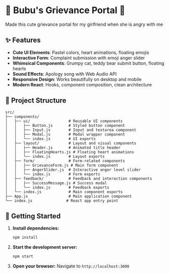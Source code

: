# 💖 Bubu's Grievance Portal 💖

Made this cute grievance portal for my girlfriend when she is angry with me

## ✨ Features

- **Cute UI Elements**: Pastel colors, heart animations, floating emojis
- **Interactive Form**: Complaint submission with emoji anger slider
- **Whimsical Components**: Grumpy cat, teddy bear submit button, floating hearts
- **Sound Effects**: Apology song with Web Audio API
- **Responsive Design**: Works beautifully on desktop and mobile
- **Modern React**: Hooks, component composition, clean architecture

## 🎯 Project Structure

```
src/
├── components/
│   ├── ui/                 # Reusable UI components
│   │   ├── Button.js       # Styled button component
│   │   ├── Input.js        # Input and textarea component
│   │   ├── Modal.js        # Modal wrapper component
│   │   └── index.js        # UI exports
│   ├── layout/             # Layout and visual components
│   │   ├── Header.js       # Animated title header
│   │   ├── FloatingHearts.js # Floating heart animations
│   │   └── index.js        # Layout exports
│   ├── form/               # Form-related components
│   │   ├── GrievanceForm.js # Main form component
│   │   ├── AngerSlider.js  # Interactive anger level slider
│   │   └── index.js        # Form exports
│   ├── feedback/           # Feedback and interaction components
│   │   ├── SuccessMessage.js # Success modal
│   │   └── index.js        # Feedback exports
│   └── index.js            # Main component exports
├── App.js                  # Main application component
└── index.js               # React app entry point
```

## 🚀 Getting Started

1. **Install dependencies:**
   ```bash
   npm install
   ```

2. **Start the development server:**
   ```bash
   npm start
   ```

3. **Open your browser:**
   Navigate to `http://localhost:3000`


